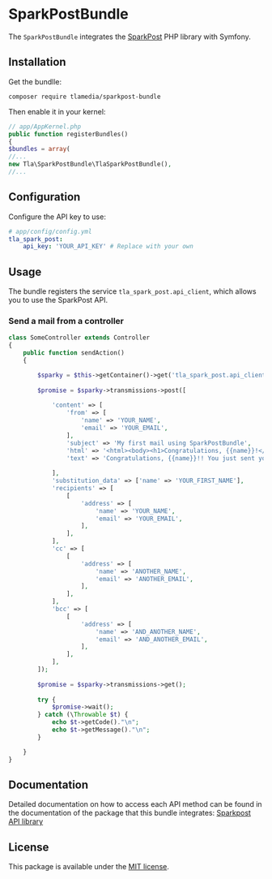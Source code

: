 # SparkPostBundle

The `SparkPostBundle` integrates the [SparkPost](https://github.com/SparkPost/php-sparkpost) PHP library with Symfony.


## Installation

Get the bundlle:

`composer require tlamedia/sparkpost-bundle`

Then enable it in your kernel:

```php
// app/AppKernel.php
public function registerBundles()
{
$bundles = array(
//...
new Tla\SparkPostBundle\TlaSparkPostBundle(),
//...
```


## Configuration

Configure the API key to use:

```yaml
# app/config/config.yml
tla_spark_post:
    api_key: 'YOUR_API_KEY' # Replace with your own
```


## Usage

The bundle registers the service `tla_spark_post.api_client`, which allows you to use the SparkPost API.

### Send a mail from a controller

```php
class SomeController extends Controller
{
    public function sendAction()
    {

        $sparky = $this->getContainer()->get('tla_spark_post.api_client');
        
        $promise = $sparky->transmissions->post([
        
            'content' => [
                'from' => [
                    'name' => 'YOUR_NAME',
                    'email' => 'YOUR_EMAIL',
                ],
                'subject' => 'My first mail using SparkPostBundle',
                'html' => '<html><body><h1>Congratulations, {{name}}!</h1><p>You just sent your first mail!</p></body></html>',
                'text' => 'Congratulations, {{name}}!! You just sent your first mail!',
                
            ],
            'substitution_data' => ['name' => 'YOUR_FIRST_NAME'],
            'recipients' => [
                [
                    'address' => [
                        'name' => 'YOUR_NAME',
                        'email' => 'YOUR_EMAIL',
                    ],
                ],
            ],
            'cc' => [
                [
                    'address' => [
                        'name' => 'ANOTHER_NAME',
                        'email' => 'ANOTHER_EMAIL',
                    ],
                ],
            ],
            'bcc' => [
                [
                    'address' => [
                        'name' => 'AND_ANOTHER_NAME',
                        'email' => 'AND_ANOTHER_EMAIL',
                    ],
                ],
            ],
        ]);
        
        $promise = $sparky->transmissions->get();
        
        try {
            $promise->wait();
        } catch (\Throwable $t) {
            echo $t->getCode()."\n";
            echo $t->getMessage()."\n";
        }

    }
}
```


## Documentation

Detailed documentation on how to access each API method can be found in the documentation of the package that this bundle integrates: [Sparkpost API library](https://github.com/SparkPost/php-sparkpost/blob/master/README.md)


## License

This package is available under the [MIT license](LICENSE).
